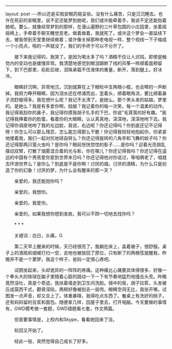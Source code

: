 ---
layout: post
---所以还是买瓶安眠药稳妥些。没有什么痛苦，只是沉沉睡去。也许在死前的安眠里，说不定还能梦到她呢，我们或许能牵着手，我说不定还能抱着她呢。要么，就像经常梦到的那样，在漫山遍野的三叶草包围的小庄园里，坐着摇摇椅上，手牵着手聊天睡觉变老。做着做着，我就死了。或许这个梦会一直延续下去，被我带到天堂里继续做着；或许像关掉那种老电视一样，整个视线一下子缩成一个小亮点，啪的一声就没了。我们的手终于可以不分开了。

　　接下来我记得的，我哭了。是因为喝太多了吗？酒精不仅让人迟钝，即使是触觉内的变动也是缓慢异常。我清楚地感觉到眼泪跟断了线的风筝一样顺着面颊留下，到下巴那里，前赴后继，泪珠承载不住液体的重量，断开，落到腿上。好冰冷。

　　眼睛好沉啊，异常地沉，沉到就算在上下眼睑中支两根小棍，也会嚓的一声断掉。我努力睁开眼睛，因为泪水还在喷涌而出，歪着头，顺着眼角流，要比顺着鼻子流舒服得多。我在想什么呢？我记不太清了。是她么。那个黑头发的姑娘。梦里的。是她么？我是有多爱你啊，姑娘？我记着你的每一次笑，每一个温柔的动作。我记得我刮你的鼻子，我记得你摸我胡子扎手的下巴，你说"毛茸茸的好有趣。"我记得我捧着你的脸蛋，看着你的大眼睛，认认真真地，深深地，深深地吻下去。我记得你调皮地吻了我的左边脸，我说，右边呢？你还记得吗？你到底还记不记得呀！你怎么可以那么残忍，怎么能忘得那么干脆！你记得我轻轻地抱起你，你紧紧地搂着我，我们一起对抗地球自转么？你还记得旋转的八角亭和飞舞的蚊子吗？你还记得那两只萤火虫吗？是你吗？眼前恍恍惚惚的影子……是你吗？迎着光亮胡乱摆动双臂，打散了烟雾混合着的光与影，你在哪儿？你还记得我吗？你还记得在遥远的中国有个男孩爱你爱到世界末日吗？你还记得他对你说过，等咱俩老了，咱就去环游世界么？是你么？到底是不是你啊！讨厌的烟，讨厌的酒精，为什么只是创造了你的幻象！讨厌的梦，为什么会有醒来的那一天？

　　亲爱的，我还能抱你吗？

　　亲爱的，我想你。

　　亲爱的，我爱你。

　　亲爱的，如果我想你想到发疯，我可以不顾一切地去找你吗？

　　\* \* *

　　关键词：白日，头痛，G

　　第二天早上醒来的时候，天已经很亮了。我躺在床上，盖着被子，很舒服。桌子上的酒瓶和烟被打扫一空，吉他也被放回了原位，只有断了的两根弦提醒我，昨晚并不是一个噩梦。我这个样子，爸妈一定很心疼吧。

　　试图坐起来，头却诡异的一阵阵的疼痛。这种痛比心痛要具体得很多，好像一个拳头大的铁球在脑子里随着心脏的跳动一下一下有节奏地猛烈地撞击头壳。昨晚竟然没吐，真是个奇迹。我扶着墙走到卫生间洗脸。镜中的我，胡子拉茬，头发被压成莫西干式，颧骨深陷，两颊好像被刮去一层肉，眼睛空洞无比，我张开嘴，试图发一点声音，却又合上了。体重暴降，我得吃点东西了。餐桌上有洗好的桃子，还有妈妈留的豆浆和面包。随便拿几样，回屋子里去，打开电脑。今天要做的事情有，GWD模考做一套题，GWD错题看七套，作文两篇。

　　但首要事情是，上校内和Skype，看看她回来了没。

　　轮回又开始了。

　　经此一役，突然觉得自己成长了好多。